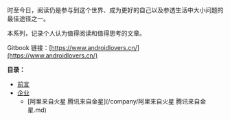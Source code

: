 时至今日，阅读仍是参与到这个世界、成为更好的自己以及参透生活中大小问题的最佳途径之一。

本系列，记录个人认为值得阅读和值得思考的文章。

Gitbook 链接：[https://www.androidlovers.cn/](https://www.androidlovers.cn/)

**目录：**

* [前言](README.md)
* [企业](/root/企业.md)
  - [阿里来自火星 腾讯来自金星](/company/阿里来自火星 腾讯来自金星.md)

